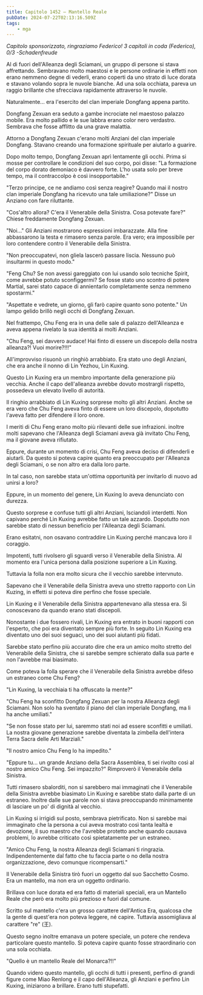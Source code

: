 ```yaml
---
title: Capitolo 1452 – Mantello Reale
pubDate: 2024-07-22T02:13:16.509Z
tags:
    - mga
---
```



<em>Capitolo sponsorizzato, ringraziamo Federico!
3 capitoli in coda (Federico), 0/3
-Schadenfreude</em>


Al di fuori dell'Alleanza degli Sciamani, un gruppo di persone si stava affrettando. Sembravano molto maestosi e le persone ordinarie in effetti non erano nemmeno degne di vederli, erano coperti da uno strato di luce dorata e stavano volando sopra le nuvole bianche. Ad una sola occhiata, pareva un raggio brillante che sfrecciava rapidamente attraverso le nuvole.


Naturalmente... era l'esercito del clan imperiale Dongfang appena partito.


Dongfang Zexuan era seduto a gambe incrociate nel maestoso palazzo mobile. Era molto pallido e le sue labbra erano color nero verdastro. Sembrava che fosse afflitto da una grave malattia.


Attorno a Dongfang Zexuan c'erano molti Anziani del clan imperiale Dongfang. Stavano creando una formazione spirituale per aiutarlo a guarire.


Dopo molto tempo, Dongfang Zexuan aprì lentamente gli occhi. Prima si mosse per controllare le condizioni del suo corpo, poi disse: "La formazione del corpo dorato demoniaco è davvero forte. L'ho usata solo per breve tempo, ma il contraccolpo è così insopportabile."


"Terzo principe, ce ne andiamo così senza reagire? Quando mai il nostro clan imperiale Dongfang ha ricevuto una tale umiliazione?" Disse un Anziano con fare riluttante.


"Cos'altro allora? C'era il Venerabile della Sinistra. Cosa potevate fare?" Chiese freddamente Dongfang Zexuan.


"Noi..." Gli Anziani mostrarono espressioni imbarazzate. Alla fine abbassarono la testa e rimasero senza parole. Era vero; era impossibile per loro contendere contro il Venerabile della Sinistra.


"Non preoccupatevi, non gliela lascerò passare liscia. Nessuno può insultarmi in questo modo."


"Feng Chu? Se non avessi gareggiato con lui usando solo tecniche Spirit, come avrebbe potuto sconfiggermi? Se fosse stato uno scontro di potere Martial, sarei stato capace di annientarlo completamente senza nemmeno spostarmi."


"Aspettate e vedrete, un giorno, gli farò capire quanto sono potente." Un lampo gelido brillò negli occhi di Dongfang Zexuan.


Nel frattempo, Chu Feng era in una delle sale di palazzo dell'Alleanza e aveva appena rivelato la sua identità ai molti Anziani.


"Chu Feng, sei davvero audace! Hai finto di essere un discepolo della nostra alleanza?! Vuoi morire?!!!"


All'improvviso risuonò un ringhiò arrabbiato. Era stato uno degli Anziani, che era anche il nonno di Lin Yezhou, Lin Kuxing.


Questo Lin Kuxing era un membro importante della generazione più vecchia. Anche il capo dell'alleanza avrebbe dovuto mostrargli rispetto, possedeva un elevato livello di autorità.


Il ringhio arrabbiato di Lin Kuxing sorprese molto gli altri Anziani. Anche se era vero che Chu Feng aveva finto di essere un loro discepolo, dopotutto l'aveva fatto per difendere il loro onore.


I meriti di Chu Feng erano molto più rilevanti delle sue infrazioni. inoltre molti sapevano che l'Alleanza degli Sciamani aveva già invitato Chu Feng, ma il giovane aveva rifiutato.


Eppure, durante un momento di crisi, Chu Feng aveva deciso di difenderli e aiutarli. Da questo si poteva capire quanto era preoccupato per l'Alleanza degli Sciamani, o se non altro era dalla loro parte.


In tal caso, non sarebbe stata un'ottima opportunità per invitarlo di nuovo ad unirsi a loro?


Eppure, in un momento del genere, Lin Kuxing lo aveva denunciato con durezza.


Questo sorprese e confuse tutti gli altri Anziani, lsciandoli interdetti. Non capivano perché Lin Kuxing avrebbe fatto un tale azzardo. Dopotutto non sarebbe stato di nessun beneficio per l'Alleanza degli Sciamani.


Erano esitatni, non osavano contraddire Lin Kuxing perché mancava loro il coraggio.


Impotenti, tutti rivolsero gli sguardi verso il Venerabile della Sinistra. Al momento era l'unica persona dalla posizione superiore a Lin Kuxing.


Tuttavia la folla non era molto sicura che il vecchio sarebbe intervnuto.


Sapevano che il Venerabile della Sinistra aveva uno stretto rapporto con Lin Kuzing, in effetti si poteva dire perfino che fosse speciale.


Lin Kuxing e il Venerabile della Sinistra appartenevano alla stessa era. Si conoscevano da quando erano stati discepoli.


Nonostante i due fossero rivali, Lin Kuxing era entrato in buoni rapporti con l'esperto, che poi era diventato sempre più forte. In seguito Lin Kuxing era diventato uno dei suoi seguaci, uno dei suoi aiutanti più fidati.


Sarebbe stato perfino più accurato dire che era un amico molto stretto del Venerabile della Sinistra, che si sarebbe sempre schierato dalla sua parte e non l'avrebbe mai biasimato.


Come poteva la folla sperare che il Venerabile della Sinistra avrebbe difeso un estraneo come Chu Feng?


"Lin Kuxing, la vecchiaia ti ha offuscato la mente?"


"Chu Feng ha sconfitto Dongfang Zexuan per la nostra Alleanza degli Sciamani. Non solo ha sventato il piano del clan imperiale Dongfang, ma li ha anche umiliati."


"Se non fosse stato per lui, saremmo stati noi ad essere sconfitti e umiliati. La nostra giovane generazione sarebbe diventata la zimbella dell'intera Terra Sacra delle Arti Marziali."


"Il nostro amico Chu Feng lo ha impedito."


"Eppure tu... un grande Anziano della Sacra Assemblea, ti sei rivolto così al nostro amico Chu Feng. Sei impazzito?" Rimproverò il Venerabile della Sinistra.


Tutti rimasero sbalorditi, non si sarebbero mai immaginati che il Venerabile della Sinistra avrebbe biasimato Lin Kuxing e sarebbe stato dalla parte di un estraneo. Inoltre dalle sue parole non si stava preoccupando minimamente di lasciare un po' di dignità al vecchio.


Lin Kuxing si irrigidì sul posto, sembrava pietrificato. Non si sarebbe mai immaginato che la persona a cui aveva mostrato così tanta lealtà e devozione, il suo maestro che l'avrebbe protetto anche quando causava problemi, lo avrebbe criticato così spietatamente per un estraneo.


"Amico Chu Feng, la nostra Alleanza degli Sciamani ti ringrazia. Indipendentemente dal fatto che tu faccia parte o no della nostra organizzazione, devo comunque ricompensarti."


Il Venerabile della Sinistra tirò fuori un oggetto dal suo Sacchetto Cosmo. Era un mantello, ma non era un oggetto ordinario.


Brillava con luce dorata ed era fatto di materiali speciali, era un Mantello Reale che però era molto più prezioso e fuori dal comune.


Scritto sul mantello c'era un grosso carattere dell'Antica Era, qualcosa che la gente di quest'era non poteva leggere, né capire. Tuttavia assomigliava al carattere "re" (王).


Questo segno inoltre emanava un potere speciale, un potere che rendeva particolare questo mantello. Si poteva capire quanto fosse straordinario con una sola occhiata.


"Quello è un mantello Reale del Monarca?!!"


Quando videro questo mantello, gli occhi di tutti i presenti, perfino di grandi figure come Miao Renlong e il capo dell'Alleanza, gli Anziani e perfino Lin Kuxing, iniziarono a brillare. Erano tutti stupefatti.
                                


                                



